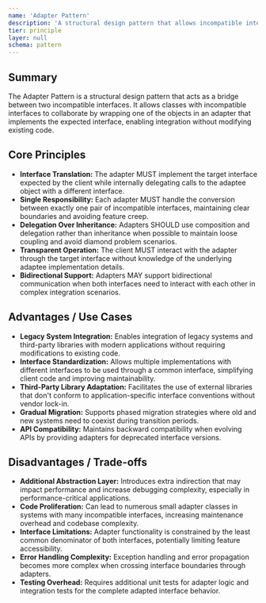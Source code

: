 ```yaml
---
name: 'Adapter Pattern'
description: 'A structural design pattern that allows incompatible interfaces to work together by creating a wrapper that translates one interface to another, enabling integration of existing classes without modifying their source code.'
tier: principle
layer: null
schema: pattern
---
```


## Summary

The Adapter Pattern is a structural design pattern that acts as a bridge between two incompatible interfaces. It allows classes with incompatible interfaces to collaborate by wrapping one of the objects in an adapter that implements the expected interface, enabling integration without modifying existing code.

## Core Principles

- **Interface Translation:** The adapter MUST implement the target interface expected by the client while internally delegating calls to the adaptee object with a different interface.
- **Single Responsibility:** Each adapter MUST handle the conversion between exactly one pair of incompatible interfaces, maintaining clear boundaries and avoiding feature creep.
- **Delegation Over Inheritance:** Adapters SHOULD use composition and delegation rather than inheritance when possible to maintain loose coupling and avoid diamond problem scenarios.
- **Transparent Operation:** The client MUST interact with the adapter through the target interface without knowledge of the underlying adaptee implementation details.
- **Bidirectional Support:** Adapters MAY support bidirectional communication when both interfaces need to interact with each other in complex integration scenarios.

## Advantages / Use Cases

- **Legacy System Integration:** Enables integration of legacy systems and third-party libraries with modern applications without requiring modifications to existing code.
- **Interface Standardization:** Allows multiple implementations with different interfaces to be used through a common interface, simplifying client code and improving maintainability.
- **Third-Party Library Adaptation:** Facilitates the use of external libraries that don't conform to application-specific interface conventions without vendor lock-in.
- **Gradual Migration:** Supports phased migration strategies where old and new systems need to coexist during transition periods.
- **API Compatibility:** Maintains backward compatibility when evolving APIs by providing adapters for deprecated interface versions.

## Disadvantages / Trade-offs

- **Additional Abstraction Layer:** Introduces extra indirection that may impact performance and increase debugging complexity, especially in performance-critical applications.
- **Code Proliferation:** Can lead to numerous small adapter classes in systems with many incompatible interfaces, increasing maintenance overhead and codebase complexity.
- **Interface Limitations:** Adapter functionality is constrained by the least common denominator of both interfaces, potentially limiting feature accessibility.
- **Error Handling Complexity:** Exception handling and error propagation becomes more complex when crossing interface boundaries through adapters.
- **Testing Overhead:** Requires additional unit tests for adapter logic and integration tests for the complete adapted interface behavior.
